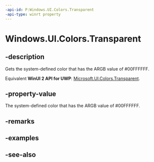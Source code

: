 ```yaml
---
-api-id: P:Windows.UI.Colors.Transparent
-api-type: winrt property
---
```


<!-- Property syntax
public Windows.UI.Color Transparent { get; }
-->

# Windows.UI.Colors.Transparent

## -description

Gets the system-defined color that has the ARGB value of #00FFFFFF.

Equivalent **WinUI 2 API for UWP**: [Microsoft.UI.Colors.Transparent](/windows/winui/api/microsoft.ui.colors.transparent).

## -property-value

The system-defined color that has the ARGB value of #00FFFFFF.

## -remarks

## -examples

## -see-also
